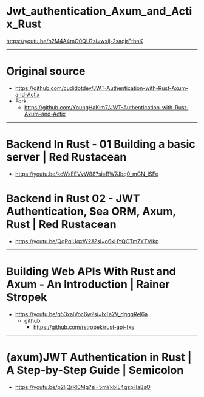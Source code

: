 # Jwt_authentication_Axum_and_Actix_Rust
https://youtu.be/n2M4A4mO0QU?si=wxij-2saqjrFtbnK

<hr>

# Original source
- https://github.com/cudidotdev/JWT-Authentication-with-Rust-Axum-and-Actix
- Fork
  - https://github.com/YoungHaKim7/JWT-Authentication-with-Rust-Axum-and-Actix


<hr/>

# Backend In Rust - 01 Building a basic server | Red Rustacean 
- https://youtu.be/kcWsEEVvW88?si=BW7Jbq0_mGN_iSFe

# Backend in Rust 02 - JWT Authentication, Sea ORM, Axum, Rust | Red Rustacean 
- https://youtu.be/QqPqlUqxW2A?si=o6kHYQCTm7YTVIkp

<hr />

# Building Web APIs With Rust and Axum - An Introduction | Rainer Stropek
- https://youtu.be/q53xalVoc6w?si=lxTa2V_dgqqRel6a
  - github
    - https://github.com/rstropek/rust-api-fxs

<hr />

# (axum)JWT Authentication in Rust | A Step-by-Step Guide | Semicolon
- https://youtu.be/p2ljQrRl0Mg?si=5mYkblL4qzpHa8sO
